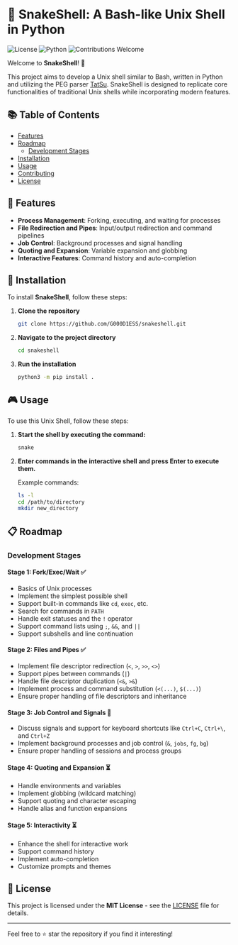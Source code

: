 # 🐍 SnakeShell: A Bash-like Unix Shell in Python

![License](https://img.shields.io/badge/license-MIT-blue.svg)
![Python](https://img.shields.io/badge/python-3.12-blue.svg)
![Contributions Welcome](https://img.shields.io/badge/contributions-welcome-brightgreen.svg)

Welcome to **SnakeShell**! 🎉

This project aims to develop a Unix shell similar to Bash, written in Python and utilizing the PEG parser [TatSu](https://github.com/neogeny/TatSu). SnakeShell is designed to replicate core functionalities of traditional Unix shells while incorporating modern features.

## 📚 Table of Contents

- [Features](#-features)
- [Roadmap](#-roadmap)
  - [Development Stages](#development-stages)
- [Installation](#-installation)
- [Usage](#-usage)
- [Contributing](#-contributing)
- [License](#-license)

## 🌟 Features

- **Process Management**: Forking, executing, and waiting for processes
- **File Redirection and Pipes**: Input/output redirection and command pipelines
- **Job Control**: Background processes and signal handling
- **Quoting and Expansion**: Variable expansion and globbing
- **Interactive Features**: Command history and auto-completion

## 🚀 Installation

To install **SnakeShell**, follow these steps:

1. **Clone the repository**

    ```bash
    git clone https://github.com/G000D1ESS/snakeshell.git
    ```

2. **Navigate to the project directory**

    ```bash
    cd snakeshell
    ```

3. **Run the installation**

    ```bash
    python3 -m pip install .
    ```

## 🎮 Usage

To use this Unix Shell, follow these steps:

1. **Start the shell by executing the command:**

    ```bash
    snake
    ```

2. **Enter commands in the interactive shell and press Enter to execute them.**

    Example commands:

    ```bash
    ls -l
    cd /path/to/directory
    mkdir new_directory
    ```

## 📋 Roadmap

### Development Stages

#### Stage 1: Fork/Exec/Wait ✅

- Basics of Unix processes
- Implement the simplest possible shell
- Support built-in commands like `cd`, `exec`, etc.
- Search for commands in `PATH`
- Handle exit statuses and the `!` operator
- Support command lists using `;`, `&&`, and `||`
- Support subshells and line continuation

#### Stage 2: Files and Pipes ✅

- Implement file descriptor redirection (`<`, `>`, `>>`, `<>`)
- Support pipes between commands (`|`)
- Handle file descriptor duplication (`<&`, `>&`)
- Implement process and command substitution (`<(...)`, `$(...)`)
- Ensure proper handling of file descriptors and inheritance

#### Stage 3: Job Control and Signals 🚧

- Discuss signals and support for keyboard shortcuts like `Ctrl+C`, `Ctrl+\`, and `Ctrl+Z`
- Implement background processes and job control (`&`, `jobs`, `fg`, `bg`)
- Ensure proper handling of sessions and process groups

#### Stage 4: Quoting and Expansion ⏳

- Handle environments and variables
- Implement globbing (wildcard matching)
- Support quoting and character escaping
- Handle alias and function expansions

#### Stage 5: Interactivity ⏳

- Enhance the shell for interactive work
- Support command history
- Implement auto-completion
- Customize prompts and themes

## 📄 License

This project is licensed under the **MIT License** - see the [LICENSE](LICENSE) file for details.

---

Feel free to ⭐ star the repository if you find it interesting!
